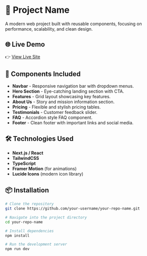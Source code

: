 # 🚀 Project Name

A modern web project built with reusable components, focusing on performance, scalability, and clean design.

## 🌐 Live Demo

👉 [View Live Site](https://magnificent-griffin-2df4bb.netlify.app/Product)

## 🧩 Components Included

- **Navbar** - Responsive navigation bar with dropdown menus.
- **Hero Section** - Eye-catching landing section with CTA.
- **Features** - Grid layout showcasing key features.
- **About Us** - Story and mission information section.
- **Pricing** - Flexible and stylish pricing tables.
- **Testimonials** - Customer feedback slider.
- **FAQ** - Accordion style FAQ component.
- **Footer** - Clean footer with important links and social media.

## 🛠️ Technologies Used

- **Next.js / React**  
- **TailwindCSS**  
- **TypeScript**  
- **Framer Motion** (for animations)  
- **Lucide Icons** (modern icon library)

## 📦 Installation

```bash
# Clone the repository
git clone https://github.com/your-username/your-repo-name.git

# Navigate into the project directory
cd your-repo-name

# Install dependencies
npm install

# Run the development server
npm run dev
